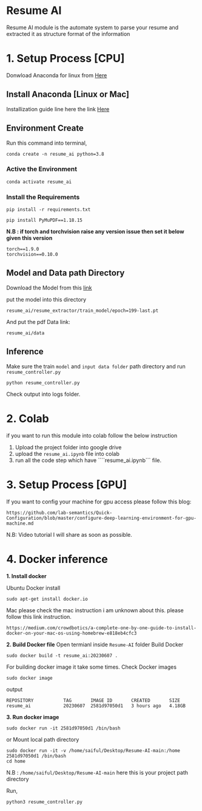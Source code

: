 # Resume AI

Resume AI module is the automate system to parse your resume and extracted it as structure format of the information

# 1. Setup Process [CPU]

Donwload Anaconda for linux from [Here](https://www.anaconda.com/download#downloads)

## Install Anaconda [Linux or Mac]
Installization guide line here the link [Here](https://www.hostinger.com/tutorials/how-to-install-anaconda-on-ubuntu/)

## Environment Create

Run this command into terminal,

```
conda create -n resume_ai python=3.8
```

### Active the Environment

```
conda activate resume_ai
```

### Install the Requirements

```
pip install -r requirements.txt
```

```
pip install PyMuPDF==1.18.15
```

__N.B : if torch and torchvision raise any version issue then set it below given this version__

```
torch==1.9.0
torchvision==0.10.0

```

## Model and Data path Directory

Download the Model from this [link](https://drive.google.com/drive/folders/103Papg7ng83yqC7eApRoy2fs71jsebjX?usp=sharing)

put the model into this directory

```
resume_ai/resume_extractor/train_model/epoch=199-last.pt
```

And put the pdf Data link:
```
resume_ai/data
```


## Inference

Make sure the train ```model``` and ```input data folder``` path directory and run ```resume_controller.py```

```
python resume_controller.py
```

Check output into logs folder.


# 2. Colab

if you want to run this module into colab follow the below instruction

1. Upload the project folder into google drive
2. upload the ```resume_ai.ipynb``` file into colab
3. run all the code step which have ````resume_ai.ipynb``` file.


# 3. Setup Process [GPU]
If you want to config your machine for gpu access please follow this blog: 
```
https://github.com/lab-semantics/Quick-Configuration/blob/master/configure-deep-learning-environment-for-gpu-machine.md
```

N.B: Video tutorial I will share as soon as possible.

# 4. Docker inference
__1. Install docker__

Ubuntu Docker install
 ```
 sudo apt-get install docker.io
 ```
 Mac
 please check the mac instruction i am unknown about this. please follow this link instruction.
 ```
 https://medium.com/crowdbotics/a-complete-one-by-one-guide-to-install-docker-on-your-mac-os-using-homebrew-e818eb4cfc3
 ```
 
__2. Build Docker file__ 
Open termianl inside ```Resume-AI``` folder
Build Docker
```
sudo docker build -t resume_ai:20230607 .
```
For building docker image it take some times. 
Check Docker images
```
sudo docker image
```
output
```
REPOSITORY           TAG       IMAGE ID       CREATED       SIZE
resume_ai            20230607  2581d97050d1   3 hours ago   4.18GB

```

__3. Run docker image__

```
sudo docker run -it 2581d97050d1 /bin/bash
```
or Mount local path directory

```
sudo docker run -it -v /home/saiful/Desktop/Resume-AI-main:/home 2581d97050d1 /bin/bash
cd home
```
N.B : ```/home/saiful/Desktop/Resume-AI-main``` here this is your project path directory

Run,
```
python3 resume_controller.py
```

